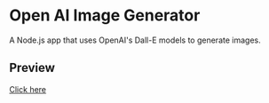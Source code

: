 # Open AI Image Generator
A Node.js app that uses OpenAI's Dall-E models to generate images.

## Preview
[Click here](https://open-ai-image-gen.francisfaniku.repl.co)
